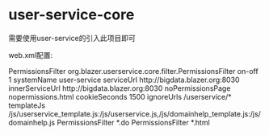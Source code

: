 # user-service-core

需要使用user-service的引入此项目即可

web.xml配置:

<!-- Permissions Filter -->
<filter>
	<filter-name>PermissionsFilter</filter-name>
	<filter-class>org.blazer.userservice.core.filter.PermissionsFilter</filter-class>
	<!-- 是否启用过滤器开关，0：关，1：开 -->
	<init-param>
		<param-name>on-off</param-name>
		<param-value>1</param-value>
	</init-param>
	<!-- 注册的系统名称，必填 -->
	<init-param>
		<param-name>systemName</param-name>
		<param-value>user-service</param-value>
	</init-param>
	<!-- serviceUrl访问的服务URL，必填，innerServiceUrl仅仅用于内部访问，即应用服务和用户服务在同一个机房，不走公网网络可以增加效率，当然也可以配到HOST解决 -->
	<init-param>
		<param-name>serviceUrl</param-name>
		<param-value>http://bigdata.blazer.org:8030</param-value>
	</init-param>
	<!-- innerServiceUrl不配置默认应用serviceUrl的值 -->
	<init-param>
		<param-name>innerServiceUrl</param-name>
		<param-value>http://bigdata.blazer.org:8030</param-value>
	</init-param>
	<!-- 没有权限时的显示页面 -->
	<init-param>
		<param-name>noPermissionsPage</param-name>
		<param-value>nopermissions.html</param-value>
	</init-param>
	<!-- 用户登录存活周期，单位是秒 -->
	<init-param>
		<param-name>cookieSeconds</param-name>
		<param-value>1500</param-value>
	</init-param>
	<!-- 过滤url -->
	<init-param>
		<param-name>ignoreUrls</param-name>
		<param-value>/userservice/*</param-value>
	</init-param>
	<!-- js模板生成 -->
	<init-param>
		<param-name>templateJs</param-name>
		<param-value>/js/userservice_template.js:/js/userservice.js,/js/domainhelp_template.js:/js/domainhelp.js</param-value>
	</init-param>
</filter>
<filter-mapping>
	<filter-name>PermissionsFilter</filter-name>
	<url-pattern>*.do</url-pattern>
</filter-mapping>
<filter-mapping>
	<filter-name>PermissionsFilter</filter-name>
	<url-pattern>*.html</url-pattern>
</filter-mapping>
